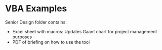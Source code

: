 # VBA Examples

Senior Design folder contains:
* Excel sheet with macros: Updates Gaant chart for project management purposes
* PDF of briefing on how to use the tool
